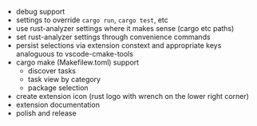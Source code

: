 * debug support
* settings to override `cargo run`, `cargo test`, etc
* use rust-analyzer settings where it makes sense (cargo etc paths)
* set rust-analyzer settings through convenience commands
* persist selections via extension constext and appropriate keys analoguous to vscode-cmake-tools
* cargo make (Makefilew.toml) support
    * discover tasks
    * task view by category
    * package selection
* create extension icon (rust logo with wrench on the lower right corner)
* extension documentation
* polish and release